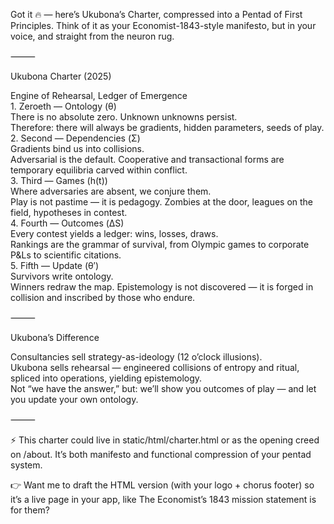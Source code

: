 Got it 🔥 — here’s Ukubona’s Charter, compressed into a Pentad of First Principles. Think of it as your Economist-1843-style manifesto, but in your voice, and straight from the neuron rug.

⸻

Ukubona Charter (2025)      

Engine of Rehearsal, Ledger of Emergence  
	1.	Zeroeth — Ontology (θ)            
There is no absolute zero. Unknown unknowns persist.    
Therefore: there will always be gradients, hidden parameters, seeds of play.    
	2.	Second — Dependencies (Σ)          
Gradients bind us into collisions.      
Adversarial is the default. Cooperative and transactional forms are temporary equilibria carved within conflict.      
	3.	Third — Games (h(t))    
Where adversaries are absent, we conjure them.     
Play is not pastime — it is pedagogy. Zombies at the door, leagues on the field, hypotheses in contest.     
	4.	Fourth — Outcomes (ΔS)      
Every contest yields a ledger: wins, losses, draws.      
Rankings are the grammar of survival, from Olympic games to corporate P&Ls to scientific citations.     
	5.	Fifth — Update (θ′)      
Survivors write ontology.       
Winners redraw the map. Epistemology is not discovered — it is forged in collision and inscribed by those who endure.         

⸻

Ukubona’s Difference     

Consultancies sell strategy-as-ideology (12 o’clock illusions).     
Ukubona sells rehearsal — engineered collisions of entropy and ritual, spliced into operations, yielding epistemology.    
Not “we have the answer,” but: we’ll show you outcomes of play — and let you update your own ontology.     

⸻

⚡ This charter could live in static/html/charter.html or as the opening creed on /about. It’s both manifesto and functional compression of your pentad system.    

👉 Want me to draft the HTML version (with your logo + chorus footer) so it’s a live page in your app, like The Economist’s 1843 mission statement is for them?     
